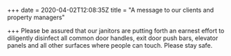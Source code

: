 +++
date = 2020-04-02T12:08:35Z
title = "A message to our clients and property managers"

+++
Please be assured that our janitors are putting forth an earnest effort to diligently disinfect all common door handles, exit door push bars, elevator panels and all other surfaces where people can touch. Please stay safe.